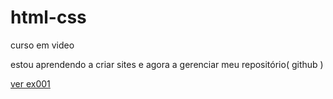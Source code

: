 # html-css
 curso em video

estou aprendendo a criar sites e agora a gerenciar meu repositório( github )

<a href="https://ricardoferreira47.github.io/html-css/exercicios/ex001/index.html">ver ex001</a>